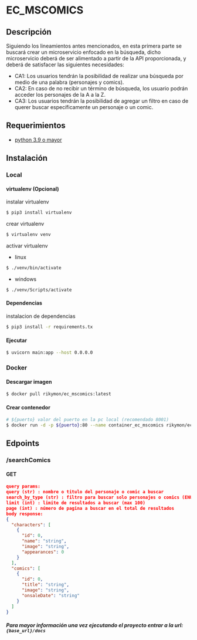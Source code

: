 # EC_MSCOMICS

## Descripción

Siguiendo los lineamientos antes mencionados, en esta primera parte se buscará crear un microservicio enfocado en la
búsqueda, dicho microservicio deberá de ser alimentado a partir de la API proporcionada, y deberá de satisfacer las
siguientes necesidades:

- CA1: Los usuarios tendrán la posibilidad de realizar una búsqueda por medio de una palabra (personajes y comics).
- CA2: En caso de no recibir un término de búsqueda, los usuario podrán acceder los personajes de la A a la Z.
- CA3: Los usuarios tendrán la posibilidad de agregar un filtro en caso de querer buscar específicamente un personaje o
  un comic.

## Requerimientos

- [python 3.9 o mayor](https://www.python.org/)

## Instalación

### Local

#### virtualenv (Opcional)

instalar virtualenv

``` bash 
$ pip3 install virtualenv 
``` 

crear virtualenv

``` bash 
$ virtualenv venv 
``` 

activar virtualenv

- linux

``` bash 
$ ./venv/bin/activate
``` 

- windows

``` bash 
$ ./venv/Scripts/activate
``` 

#### Dependencias

instalacion de dependencias

``` bash 
$ pip3 install -r requirements.tx
``` 

#### Ejecutar

``` bash 
$ uvicorn main:app --host 0.0.0.0
``` 

### Docker

#### Descargar imagen

``` bash
$ docker pull rikymon/ec_mscomics:latest
```

#### Crear contenedor

``` bash
# ${puerto} valor del puerto en la pc local (recomendado 8001)
$ docker run -d -p ${puerto}:80 --name container_ec_mscomics rikymon/ec_mscomics 
```

## Edpoints

### /searchComics

#### GET
``` json
query params:
query (str) : nombre o titulo del personaje o comic a buscar
search_by_type (str) : filtro para buscar solo personajes o comics (ENUM: characters, comics)
limit (int) : limite de resultados a buscar (max 100)
page (int) : número de pagina a buscar en el total de resultados
body response:
{
  "characters": [
    {
      "id": 0,
      "name": "string",
      "image": "string",
      "appearances": 0
    }
  ],
  "comics": [
    {
      "id": 0,
      "title": "string",
      "image": "string",
      "onsaleDate": "string"
    }
  ]
}
```

##### Para mayor información una vez ejecutando el proyecto entrar a la url: `{base_url}/docs`
